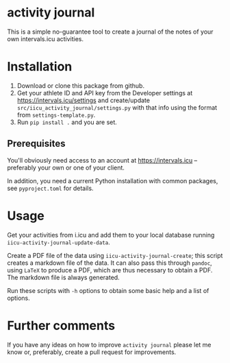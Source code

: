 # activity journal

This is a simple no-guarantee tool to create a journal of the notes of your own
intervals.icu activities.


# Installation

1. Download or clone this package from github.
2. Get your athlete ID and API key from the Developer settings at
   https://intervals.icu/settings and create/update
   `src/iicu_activity_journal/settings.py` with that info using the format from
   `settings-template.py`.
3. Run `pip install .` and you are set.

## Prerequisites

You'll obviously need access to an account at https://intervals.icu – preferably
your own or one of your client.

In addition, you need a current Python installation with common packages, see
`pyproject.toml` for details.


# Usage

Get your activities from i.icu and add them to your local database running
`iicu-activity-journal-update-data`.

Create a PDF file of the data using `iicu-activity-journal-create`; this script
creates a markdown file of the data. It can also pass this through `pandoc`,
using `LaTeX` to produce a PDF, which are thus necessary to obtain a PDF. The
markdown file is always generated.

Run these scripts with `-h` options to obtain some basic help and a list of
options.


# Further comments

If you have any ideas on how to improve `activity journal` please let me know
or, preferably, create a pull request for improvements.
